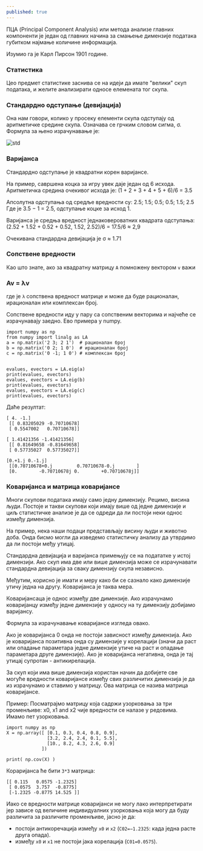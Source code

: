 ```yaml
---
published: true
---
```


ПЦА (Principal Component Analysis) или метода анализе главних компоненти је један од главних начина за смањење димензије података губитком најмање количине информација. 

Изумио га је Карл Пирсон 1901 године. 

### Статистика

Цео предмет статистике заснива се на идеји да имате "велики" скуп података, и желите анализирати односе елемената тог скупа.

### Стандардно одступање (девијација)

Она нам говори, колико у просеку елементи скупа одступају од аритметичке средине скупа. Означава се грчким словом сигма, σ. Формула за њено израчунавање је: 

![std](https://wikimedia.org/api/rest_v1/media/math/render/svg/cc45b72e1fd6a3de3ec4977f42367f104f57583f)
 

### Варијанса

Стандардно одступање је квадратни корен варијансе. 

На пример, савршена коцка за игру увек даје један од 6 исхода. Аритметичка средина очекивог исхода је:  (1 + 2 + 3 + 4 + 5 + 6)/6 = 3.5

Апсолутна одступања од средље вредности су:  2.5; 1.5; 0.5; 0.5; 1.5; 2.5
Где је 3.5 − 1 = 2.5, одступање коцке за исход 1.
 
Варијанса је средња вредност једнаковероватних квадрата одступања: 
(2.52 + 1.52 + 0.52 + 0.52, 1.52, 2.52)/6 = 17.5/6 ≈ 2,9 

Очекивана стандардна девијација је σ ≈ 1.71


### Сопствене вредности 

Као што знате, ако за квадратну матрицу `А` помножену вектором `v` важи

### Av = λv

где је `λ` сопствена вредност матрице и може да буде рационалан, ирационалан или комплексан број.

Сопствене вредности иду у пару са сопственим векторима и најчеће се израчунавају заедно. Ево примера у numpy.

~~~
import numpy as np
from numpy import linalg as LA
a = np.matrix('2 3; 2 1')  # рационалан број
b = np.matrix('0 2; 1 0')  # ирационалан број
c = np.matrix('0 -1; 1 0') # комплексан број


evalues, evectors = LA.eig(a)
print(evalues, evectors)
evalues, evectors = LA.eig(b)
print(evalues, evectors)
evalues, evectors = LA.eig(c)
print(evalues, evectors)
~~~
Даће резултат:

~~~
[ 4. -1.] 
 [[ 0.83205029 -0.70710678]
 [ 0.5547002   0.70710678]] 

[ 1.41421356 -1.41421356] 
 [[ 0.81649658 -0.81649658]
 [ 0.57735027  0.57735027]] 

[0.+1.j 0.-1.j] 
 [[0.70710678+0.j         0.70710678-0.j        ]
 [0.        -0.70710678j 0.        +0.70710678j]] 
~~~

### Коваријанса и матрица коваријансе

Многи скупови података имају само једну димензију. Рецимо, висина људи.
Постоје и такви скупови који имају више од једне димензије и циљ статистичке анализе је да се одреди да ли постоји неки однос између димензија.

На пример, нека наши подаци представљају висину људи и животно доба. Онда бисмо могли да изведемо
статистичку анализу да утврдимо да ли постоји међу утицај.

Стандардна девијација и варијанса примењују се на подататке у истој димензији. Ако скуп има две или више димензија може се израчунавати стандардна девијација за сваку димензију скупа независно. 

Међутим, корисно је имати и меру како би се сазнало како димензије утичу једна на другу. Коваријанса је таква мера.

Коваријансаца је однос између две димензије. Ако израчунамо коваријанцу између једне димензије у односу на ту димензију добијамо варијансу.

Формула за израчунавање коваријансе изгледа овако.

Ако је коваријанса 0 онда не постоји зависност између димензија. Ако је коваријанса позитивна онда су димензије у корелацији (значи да раст или опадање параметара једне димензије утиче на раст и опадање параметара друге димензије). Ако је коваријанса негативна, онда је тај утицај супротан - антикирелација.

За скуп који има више димензија користан начин да добијете све могуће вредности коваријансе између свих различитих димензија је да из израчунамо и ставимо у матрицу. Ова матрица се назива матрица коваријансе.

Пример:
Посматрајмо матрицу која садржи узорковања за три променљиве: x0, x1 and x2 чије вредности се налазе у редовима. Имамо пет узорковања.

~~~
import numpy as np
X = np.array([ [0.1, 0.3, 0.4, 0.8, 0.9],
               [3.2, 2.4, 2.4, 0.1, 5.5],
               [10., 8.2, 4.3, 2.6, 0.9]
             ])

print( np.cov(X) )
~~~
Кораријанса ће бити `3*3` матрица:
~~~
[[ 0.115   0.0575 -1.2325]
 [ 0.0575  3.757  -0.8775]
 [-1.2325 -0.8775 14.525 ]]
 ~~~
 
Иако се вредности матрице коваријанси не могу лако интерпретирати јер зависе од величине индивидуалних узорковања која могу да буду различита за различите променљиве, јасно је да:

* постоји антикоречација између `x0` и `x2` (`C02=−1.2325`: када једна расте друга опада).
* између `x0` и `x1` не постоји јака корелација (`C01=0.0575`).
